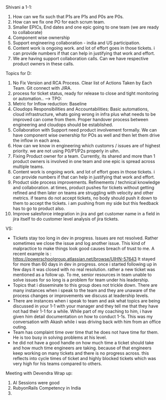 Shivani a 1-1: 
1. How can we fix such that P1s are P1s and P0s are P0s. 
2. How can we fix one PO for each scrum team. 
3. Smaller EPICs, End dates and one epic going to one team (we are ready to collaborate)
4. Component wise ownership 
5. Support engineering collaboration - india and US participation. 
6. Content work is ongoing work. and lot of effort goes in those tickets. i can provide numbers if that can help in justifying that work and effort. 
7. We are having support collaboration calls. Can we have respective product owners in these calls. 


Topics for D: 
1. No Fix Version and RCA Process. Clear list of Actions Taken by Each Team. Git connect with JIRA. 
2. process for ticket status, ready for release to close and tight monitoring or automation.. --> TPO:  
3. Metric for Inflow reduction: Baseline 
4. Cloudops Responsibilities and Accountabilities: Basic automations, cloud infrastructure, whats going wrong in infra plus what needs to be improved can come from them. Proper handover process between engineering and cloudops should be established. 
5. Collaboration with Support need product involvement formally. We can have component wise ownership for POs as well and then let them drive the inflow in each area. 
6. How can we know in engineering which customrs / issues are of highest priority. we are not using P0/P1/P2s properly in uihn. 
7. Fixing Product owner for a team. Currently, its shared and more than 1 product owners is involved in one team and one epic is spread across multiple teams. 
8. Content work is ongoing work. and lot of effort goes in those tickets. i can provide numbers if that can help in justifying that work and effort. 
6. Product side process improvements. Refinements / technical knowledge and collaboration. at times, product pushes for tickets without getting refined and then later on teams are struggling with velocity and other metrics. if teams do not accept tickets, no body should push it down to them to accept the tickets. i am pushing from my side but this feedback has to go to product also. 
5. Improve salesforce integration in jira and get customer name in a field in jira itself to do customer level analysis of jira tickets.


VS: 
- Tickets stay too long in dev in progress. Issues are not resolved. Rather sometimes we close the issue and log another issue. This kind of malpractice to make things look good causes breach of trust to me. A recent example is : https://powerschoolgroup.atlassian.net/browse/UIHN-57643 It stayed for more than 60 days in dev in progress. once i started following up in few days it was closed with no real resolution. rather a new ticket was mentioned as a follow up. To me, senior resources in team unable to solve issues for so long is a problem for team under his leadership. 
- Topics that i disseminate to this group does not trickle down. There are many instances when i speak to the team and they are unaware of the process changes or improvements we discuss at leadership levels. 
- There are instances when i speak to team and ask what topics are being discussed in your 1-1 with your manager and they tell me that they have not had their 1-1 for a while. While part of my coaching to him, i have given him detail documentation on how to conduct 1-1s. This was my conversation with Akash while i was driving back with him from an office outing. 
- Team has complaint time over time that he does not have time for them. He is too busy in solving problems at his level. 
- he did not have a good handle on how much time a ticket should take and how much time engineers are taking. because of that engineers keep working on many tickets and there is no progress across. this reflects into cycle times of ticket and highly blocked tickets which was very high for his teams compared to others.

Meeting with Devendra Wrap up: 
1. AI Sessions were good
2. RubyonRails Competency in India
3.  



